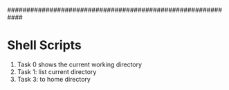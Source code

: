 ############################################################
# Shell Scripts

1. Task 0 shows the current working directory
2. Task 1: list current directory
3. Task 3: to home  directory


